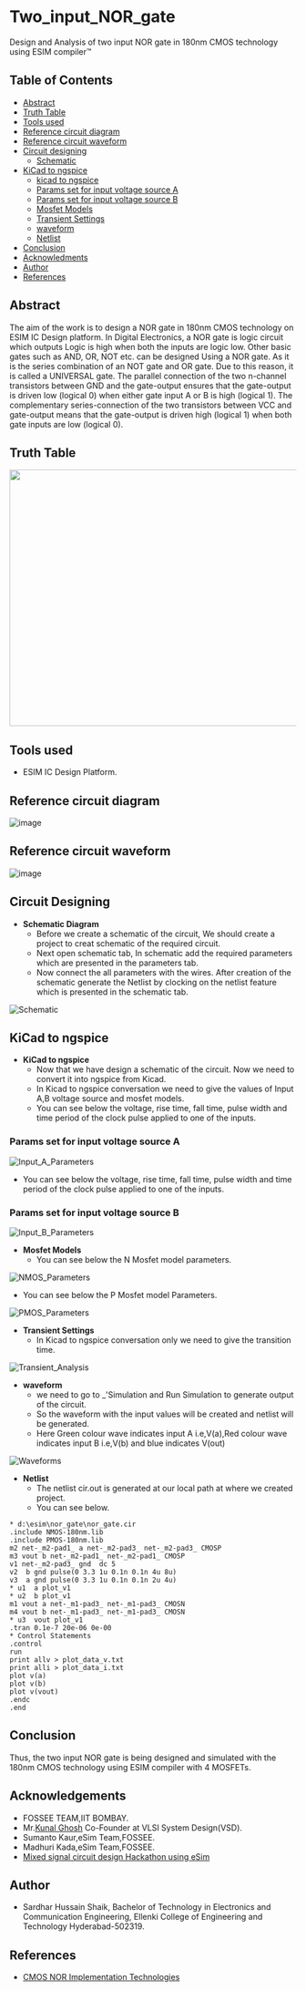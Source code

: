 # Two_input_NOR_gate
Design and Analysis of two input NOR gate in 180nm CMOS technology using ESIM compiler™️
## Table of Contents
* [Abstract](#Abstract)
* [Truth Table](#Truth-Table)
* [Tools used](#Tools-used)
* [Reference circuit diagram](#reference-circuit-diagram)
* [Reference circuit waveform](#reference-circuit-waveform)
* [Circuit designing](#circuit-designing)
  * [Schematic](#schematic)
* [KiCad to ngspice](#Kicad-to-ngspice)
  * [kicad to ngspice](#kicad-to-ngspice)
  * [Params set for input voltage source A](#params-set-for-input-voltage-source-A)
  * [Params set for input voltage source B](#Params-set-for-input-voltage-source-B)
  * [Mosfet Models](Mosfet-Models)
  * [Transient Settings](#transient-settings)
  * [waveform](#waveform)
  * [Netlist](#netlist)
* [Conclusion](#conclusion)
* [Acknowledments](#acknowledgements)
* [Author](#author)
* [References](#references)

## Abstract
The aim of the work is to design a NOR gate in 180nm CMOS technology on ESIM IC Design platform. In Digital Electronics, a NOR gate is logic circuit which outputs Logic is high when both the inputs are logic low. Other basic gates such as AND, OR, NOT etc. can be designed Using a NOR gate. As it is the series combination of an NOT gate and OR gate. Due to this reason, it is called a UNIVERSAL gate.
The parallel connection of the two n-channel transistors between GND and the gate-output ensures that the gate-output is driven low (logical 0) when either gate input A or B is high (logical 1). The complementary series-connection of the two transistors between VCC and gate-output means that the gate-output is driven high (logical 1) when both gate inputs are low (logical 0).

## Truth Table
<!-- !(https://user-images.githubusercontent.com/100688517/157283736-a26314fb-7e80-412e-9e76-d5ae16c0047e.jpeg)-->
<img src="https://user-images.githubusercontent.com/100688517/157283736-a26314fb-7e80-412e-9e76-d5ae16c0047e.jpeg" width="550" height="450">

## Tools used
* ESIM IC Design Platform.

## Reference circuit diagram
<!-- ![reference circuit diagram](https://user-images.githubusercontent.com/100688517/157284841-081af758-78c9-48f3-8cec-cfd587f802d3.png)-->
![image](https://user-images.githubusercontent.com/100688517/157284841-081af758-78c9-48f3-8cec-cfd587f802d3.png)

## Reference circuit waveform
<!-- ![Reference circuit waveform](https://user-images.githubusercontent.com/100688517/157285413-7bacbab8-cf8c-4d02-8e8a-988ecac96cf2.png)-->
![image](https://user-images.githubusercontent.com/100688517/157285413-7bacbab8-cf8c-4d02-8e8a-988ecac96cf2.png)

## Circuit Designing
* **Schematic Diagram** 
   - Before we create a schematic of the circuit, We should create a project to creat schematic of the required circuit.
   - Next open schematic tab, In schematic add the required parameters which are presented in the parameters tab.
   - Now connect the all parameters with the wires. After creation of the schematic generate the Netlist by  clocking on the netlist feature which is      presented in the schematic tab.

![Schematic](https://user-images.githubusercontent.com/100688517/157289535-f4b584b7-a519-47d7-9cb4-30ae70585312.png)

## KiCad to ngspice
* **KiCad to ngspice**
   - Now that we have design a schematic of the circuit. Now we need to convert it into ngspice from Kicad.
   - In Kicad to ngspice conversation we need to give the values of Input A,B voltage source and mosfet models.
   - You can see below the voltage, rise time, fall time, pulse width and time period of the clock pulse applied to one of the inputs.
 
### Params set for input voltage source A
![Input_A_Parameters](https://user-images.githubusercontent.com/100688517/157291473-285bff0b-cb1c-4bd8-a745-98726977072e.png)

   - You can see below the voltage, rise time, fall time, pulse width and time period of the clock pulse applied to one of the inputs.

### Params set for input voltage source B
![Input_B_Parameters](https://user-images.githubusercontent.com/100688517/157291813-20d6bf9f-c42b-4b4c-bfd5-4923dbb3b823.png)

* **Mosfet Models**
   - You can see below the N Mosfet model parameters.

![NMOS_Parameters](https://user-images.githubusercontent.com/100688517/157292730-e2ba6a62-e268-40aa-a681-a81d3752bc63.png)

- You can see below the P Mosfet model Parameters.

![PMOS_Parameters](https://user-images.githubusercontent.com/100688517/157292882-4e159f6f-e494-4b58-b93d-d4dd2b2d6d5c.png)

* **Transient Settings**
    - In Kicad to ngspice conversation only we need to give the transition time.
   
![Transient_Analysis](https://user-images.githubusercontent.com/100688517/157293344-7869d4aa-60d2-49eb-9068-b685c8223457.png)

* **waveform**
    - we need to go to _'Simulation and Run Simulation to generate output of the circuit.
    - So the waveform with the input values will be created and netlist will be generated.
    - Here Green colour wave indicates input A i.e,V(a),Red colour wave indicates input B i.e,V(b) and blue indicates V(out)

![Waveforms](https://user-images.githubusercontent.com/100688517/157294063-0be847d8-3492-42a3-b8cb-44179e66f82a.png)

* **Netlist**
    - The netlist cir.out is generated at our local path at where we created project.
    - You can see below.

```
* d:\esim\nor_gate\nor_gate.cir
.include NMOS-180nm.lib
.include PMOS-180nm.lib
m2 net-_m2-pad1_ a net-_m2-pad3_ net-_m2-pad3_ CMOSP
m3 vout b net-_m2-pad1_ net-_m2-pad1_ CMOSP
v1 net-_m2-pad3_ gnd  dc 5
v2  b gnd pulse(0 3.3 1u 0.1n 0.1n 4u 8u)
v3  a gnd pulse(0 3.3 1u 0.1n 0.1n 2u 4u)
* u1  a plot_v1
* u2  b plot_v1
m1 vout a net-_m1-pad3_ net-_m1-pad3_ CMOSN
m4 vout b net-_m1-pad3_ net-_m1-pad3_ CMOSN
* u3  vout plot_v1
.tran 0.1e-7 20e-06 0e-00
* Control Statements
.control
run
print allv > plot_data_v.txt
print alli > plot_data_i.txt
plot v(a)
plot v(b)
plot v(vout)
.endc
.end

```
## Conclusion
Thus, the two input NOR gate is being designed and simulated with the 180nm CMOS technology using ESIM compiler with 4 MOSFETs.

## Acknowledgements

* FOSSEE TEAM,IIT BOMBAY.
* Mr.[Kunal Ghosh](https://www.linkedin.com/in/kunal-ghosh-vlsisystemdesign-com-28084836) Co-Founder at VLSI System Design(VSD).
* Sumanto Kaur,eSim Team,FOSSEE.
* Madhuri Kada,eSim Team,FOSSEE.
* [Mixed signal circuit design Hackathon using eSim](https://hackathon.fossee.in/esim/)

## Author
 * Sardhar Hussain Shaik, Bachelor of Technology in Electronics and Communication Engineering, Ellenki College of Engineering and Technology  Hyderabad-502319.
 
## References
* [CMOS NOR Implementation Technologies](https://www.ques10.com/p/26345/draw-2-input-cmos-nor-gate-and-using-equivalent--1/?)
